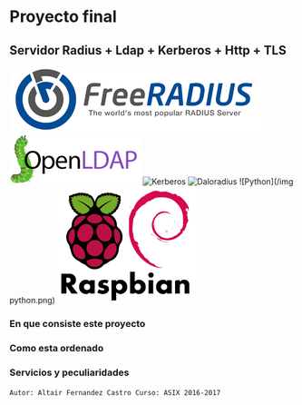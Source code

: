 # Proyecto final 


## Servidor Radius + Ldap + Kerberos + Http + TLS
![FreeRadius](/img/freeradius.png)
![OpenLdap](/img/openldap.png)
![Kerberos]()
![Daloradius](/img/daloradius.png)
![Python](/img python.png)
![Raspbian](/img/raspbian.png)
### En que consiste este proyecto

### Como esta ordenado

### Servicios y peculiaridades



``Autor: Altair Fernandez Castro
  Curso: ASIX 2016-2017
``
